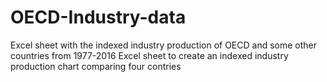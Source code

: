 # OECD-Industry-data
Excel sheet with the indexed industry production of OECD and some other countries from 1977-2016
Excel sheet to create an indexed industry production chart comparing four contries

